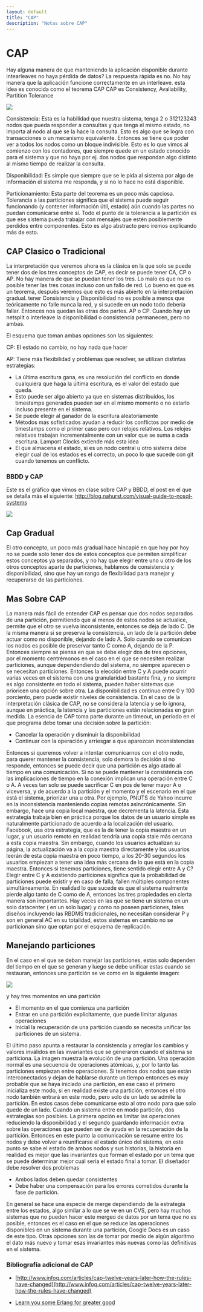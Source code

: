 ```yaml
---
layout: default
title: "CAP"
description: "Notas sobre CAP"
---
```


# CAP

Hay alguna manera de que manteniendo la aplicación disponible durante intearleaves no haya pérdida de datos? 
La respuesta rápida es no. No hay manera que la aplicación funcione correctamente en un interleave. esta idea es conocida como el teorema CAP
CAP es Consistency, Avaliability, Partition Tolerance

<img src="/images/distribucion/image1.png">

Consistencia: Esta es la habilidad que nuestra sistema, tenga 2 o 312123243 nodos que pueda responder a consultas y que tenga el mismo estado, no importa al nodo al que se la hace la consulta. Esto es algo que se logra con transacciones o un mecanismo equivalente. Entonces se tiene que poder ver a todos los nodos como un bloque indivisible. Esto es lo que vimos al comienzo con los contadores, que siempre quede en un estado conocido para el sistema y que no haya por ej. dos nodos que respondan algo distinto al mismo tiempo de realizar la consulta.

Disponibilidad: Es simple que siempre que se le pida al sistema por algo de información el sistema me responda, y si no lo hace no está disponible.

Particionamiento: Esta parte del teorema es un poco más capciosa. Tolerancia a las particiones significa que el sistema puede seguir funcionando (y contener información útil, estado) aún cuando las partes no puedan comunicarse entre sí. Todo el punto de la tolerancia a la partición es que ese sistema pueda trabajar con mensajes que estén posiblemente perdidos entre componentes. Esto es algo abstracto pero iremos explicando más de esto. 

## CAP Clasico o Tradicional

La interpretación que veremos ahora es la clásica en la que solo se puede tener dos de los tres conceptos de CAP, es decir se puede tener CA, CP o AP. No hay manera de que se puedan tener los tres. Lo malo es que no es posible tener las tres cosas incluso con un fallo de red. Lo bueno es que es un teorema, después veremos que esto es más abierto en la interpretación gradual.  tener Consistencia y Disponibilidad no es posible a menos que teóricamente no falle nunca la red, y si sucede en un nodo todo debería fallar. Entonces nos quedan las otras dos partes. AP o CP. Cuando hay un netsplit o interleave la disponibilidad o consistencia permanecen, pero no ambas.

El esquema que toman ambas opciones son las siguientes:

CP: El estado no cambio, no hay nada que hacer

AP: Tiene más flexibilidad y problemas que resolver, se utilizan distintas estrategias:

- La última escritura gana, es una resolución del conflicto en donde cualquiera que haga la última escritura, es el valor del estado que queda.
- Esto puede ser algo abierto ya que en sistemas distribuidos, los timestamps generados pueden ser en el mismo momento o no estarlo incluso presente en el sistema.
- Se puede elegir al ganador de la escritura aleatoriamente
- Métodos más sofisticados ayudan a reducir los conflictos por medio de timestamps como el primer caso pero con relojes relativos. Los relojes relativos trabajan incrementalmente con un valor que se suma a cada escritura. Lamport Clocks extiende más esta idea
- El que almacena el estado, si es un nodo central u otro sistema debe elegir cual de los estados es el correcto, un poco lo que sucede con git cuando tenemos un conflicto.

### BBDD y CAP

Este es el gráfico que vimos en clase sobre CAP y BBDD, el post en el que se detalla más el siguiente:  http://blog.nahurst.com/visual-guide-to-nosql-systems

<img src="/images/distribucion/image14.png">

## Cap Gradual

El otro concepto, un poco más gradual hace hincapié en que hoy por hoy no se puede solo tener dos de estos conceptos que permiten simplificar estos conceptos ya separados, y no hay que elegir entre uno u otro de los otros conceptos aparte de particiones, hablamos de consistencia y disponibilidad, sino que hay un rango de flexibilidad para manejar y recuperarse de las particiones.


## Mas Sobre CAP

La manera más fácil de entender CAP es pensar que dos nodos separados de una partición, permitiendo que al menos de estos nodos se actualice, permite que el otro se vuelva inconsistente, entonces se deja de lado C.  De la misma manera si se preserva la consistencia, un lado de la partición debe actuar como no disponible, dejando de lado A. Solo cuando se comunican los nodos es posible de preservar tanto C como A, dejando de la P. Entonces siempre se piensa en que se debe elegir dos de tres opciones, por el momento centrémonos en el caso en el que se necesiten realizar particiones, aunque dependendiendo del sistema, no siempre aparecen o se necesitan particiones. Entonces la elección entre C y A puede ocurrir varias veces en el sistema con una granularidad bastante fina, y no siempre es algo consistente en todo el sistema, pueden haber sistemas que prioricen una opción sobre otra. La disponibilidad es continuo entre 0 y 100 porciento, pero puede existir niveles de consistencia.
En el caso de la interpretación clásica de CAP, no se considera la latencia y se lo ignora, aunque en práctica, la latencia y las particiones están relacionadas en gran medida. La esencia de CAP toma parte durante un timeout, un período en el que programa debe tomar una decisión sobre la partición:

- Cancelar la operación y disminuir la disponibilidad
- Continuar con la operación y arriesgar a que aparezcan inconsistencias

Entonces si queremos volver a intentar comunicarnos con el otro nodo, para querer mantener la consistencia, solo demora la decisión si no responde, entonces se puede decir que una partición es algo atado al tiempo en una comunicación. Si no se puede mantener la consistencia con las implicaciones de tiempo en la conexión implican una operación entre C o A. A veces tan solo se puede sacrificar C en pos de tener mayor A o viceversa, y de acuerdo a la partición y el momento y el escenario en el que está el sistema, priorizar una u otra. Por ejemplo, PNUTS de Yahoo incurre en la inconsistencia manteniendo copias remotas asincrónicamente. Sin embargo, hace una copia local maestra, que decrementa la latencia. Esta estrategia trabaja bien en práctica porque los datos de un usuario simple es naturalmente particionado de acuerdo a la localización del usuario. Facebook, usa otra estrategia,  que es la de tener la copia maestra en un lugar, y un usuario remoto en realidad tendría una copia stale más cercana a esta copia maestra. Sin embargo, cuando los usuarios actualizan su página, la actualización va a la copia maestra directamente y los usuarios leerán de esta copia maestra en poco tiempo, a los 20-30 segundos los usuarios empiezan a tener una idea más cercana de lo que está en la copia maestra.
Entonces si tenemos particiones, tiene sentido elegir entre A y C? Elegir entre C y A existiendo particiones significa que la probabilidad de particiones puede existir y en caso de falla, fallen múltiples componentes simultáneamente. En realidad lo que sucede es que el sistema realmente pierde algo tanto de C como de A, entonces las tres propiedades en cierta manera son importantes. Hay veces en las que se tiene un sistema en un solo datacenter ( en un solo lugar) y como no poseen particiones, tales diseños incluyendo las RBDMS tradicionales, no necesitan considerar P y son en general AC en su totalidad, estos sistemas en cambio no se particionan sino que optan por el esquema de replicación.

## Manejando particiones

En el caso en el que se deban manejar las particiones, estas solo dependen del tiempo en el que se generan y luego se debe unificar estas cuando se restauran, entonces una partición se ve como en la siguiente imagen: 

<img src="/images/distribucion/image11.jpg">

y hay tres momentos en una partición

- El momento en el que comienza una partición
- Entrar en una partición explícitamente, que puede limitar algunas operaciones
- Inicial la recuperación de una partición cuando se necesita unificar las particiones de un sistema.

El último paso apunta a restaurar la consistencia y arreglar los cambios y valores inválidos en las invariantes que se generaron cuando el sistema se particiona. La imagen muestra la evolución de una partición. Una operación normal es una secuencia de operaciones atómicas, y, por lo tanto las particiones empiezan entre operaciones. Si tenemos dos nodos que están interconectados y dejan de hablarse durante un tiempo entonces es muy probable que se haya iniciado una partición, en ese caso el primero inicializa este modo, si en realidad existe una partición, entonces el otro nodo también entrará en este modo, pero solo de un lado se admite la partición. En estos casos debe comunicarse esto al otro nodo para que solo quede de un lado. Cuando un sistema entre en modo partición, dos estrategias son posibles. La primera opción es limitar las operaciones reduciendo la disponibilidad y el segundo guardando información extra sobre las operaciones que pueden ser de ayuda en la recuperación de la partición.
Entonces en este punto la comunicación se resume entre los nodos y debe volver a reunificarse el estado único del sistema, en este punto se sabe el estado de ambos nodos y sus historias, la historia en realidad es mejor que las invariantes que forman el estado por un tema que se puede determinar mejor cuál sería el estado final a tomar. El diseñador debe resolver dos problemas

- Ambos lados deben quedar consistentes 
- Debe haber una compensación para los errores cometidos durante la fase de partición.

En general se hace una especie de merge dependiendo de la estrategia entre los estados, algo similar a lo que se ve en un CVS, pero hay muchos sistemas que no pueden hacer este mergeo de datos por un tema que no es posible, entonces es el caso en el que se reduce las operaciones disponibles en un sistema durante una partición, Google Docs es un caso de este tipo. Otras opciones son las de tomar por medio de algún algoritmo el dato más nuevo y tomar esas invariantes más nuevas como las definitivas en el sistema.

### Bibliografía adicional de CAP

- [http://www.infoq.com/articles/cap-twelve-years-later-how-the-rules-have-changed](http://www.infoq.com/articles/cap-twelve-years-later-how-the-rules-have-changed)

- [Learn you some Erlang for greater good](https://learnyousomeerlang.com/distribunomicon)